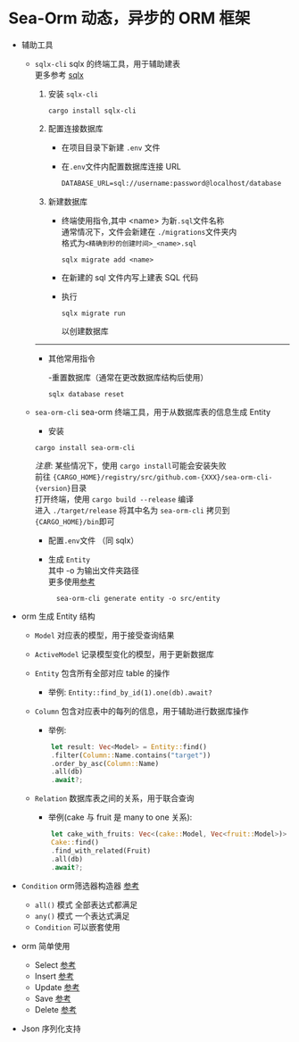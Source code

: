 # Sea-Orm 动态，异步的 ORM 框架

- 辅助工具

  - `sqlx-cli` sqlx 的终端工具，用于辅助建表  
    更多参考 [sqlx](https://crates.io/crates/sqlx-cli)

    1. 安装 `sqlx-cli`

       ```shell
       cargo install sqlx-cli
       ```

    2. 配置连接数据库

       - 在项目目录下新建 `.env` 文件
       - 在`.env`文件内配置数据库连接 URL

         ```txt
         DATABASE_URL=sql://username:password@localhost/database
         ```

    3. 新建数据库

       - 终端使用指令,其中 <name\> 为新`.sql`文件名称  
         通常情况下，文件会新建在 `./migrations`文件夹内  
         格式为`<精确到秒的创建时间>_<name>.sql`

         ```shell
         sqlx migrate add <name>
         ```

       - 在新建的 sql 文件内写上建表 SQL 代码
       - 执行

         ```shell
         sqlx migrate run
         ```

         以创建数据库

    ***

    - 其他常用指令

      -重置数据库（通常在更改数据库结构后使用）

      ```shell
      sqlx database reset
      ```

  - `sea-orm-cli` sea-orm 终端工具，用于从数据库表的信息生成 Entity

    - 安装

    ```shell
    cargo install sea-orm-cli
    ```

    _注意_: 某些情况下，使用 `cargo install`可能会安装失败  
    前往 `{CARGO_HOME}/registry/src/github.com-{XXX}/sea-orm-cli-{version}`目录  
    打开终端，使用 `cargo build --release` 编译  
    进入 `./target/release` 将其中名为 `sea-orm-cli` 拷贝到 `{CARGO_HOME}/bin`即可

    - 配置`.env`文件 （同 sqlx）
    - 生成 `Entity`  
      其中 -o 为输出文件夹路径  
      更多使用[参考](https://www.sea-ql.org/SeaORM/docs/generate-entity/sea-orm-cli)

      ```shell
        sea-orm-cli generate entity -o src/entity
      ```

- orm 生成 Entity 结构

  - `Model` 对应表的模型，用于接受查询结果
  - `ActiveModel` 记录模型变化的模型，用于更新数据库
  - `Entity` 包含所有全部对应 table 的操作
    - 举例: `Entity::find_by_id(1).one(db).await?`
  - `Column` 包含对应表中的每列的信息，用于辅助进行数据库操作

    - 举例:

    ```rust
        let result: Vec<Model> = Entity::find()
        .filter(Column::Name.contains("target"))
        .order_by_asc(Column::Name)
        .all(db)
        .await?;
    ```

  - `Relation` 数据库表之间的关系，用于联合查询

    - 举例(cake 与 fruit 是 many to one 关系):

    ```rust
        let cake_with_fruits: Vec<(cake::Model, Vec<fruit::Model>)> =
        Cake::find()
        .find_with_related(Fruit)
        .all(db)
        .await?;
    ```

- `Condition` orm筛选器构造器 [参考](https://www.sea-ql.org/SeaORM/docs/advanced-query/conditional-expression)
  - `all()` 模式 全部表达式都满足
  - `any()` 模式 一个表达式满足
  - `Condition` 可以嵌套使用

- orm 简单使用

  - Select [参考](https://www.sea-ql.org/SeaORM/docs/basic-crud/select/)
  - Insert [参考](https://www.sea-ql.org/SeaORM/docs/basic-crud/insert/)
  - Update [参考](https://www.sea-ql.org/SeaORM/docs/basic-crud/update)
  - Save [参考](https://www.sea-ql.org/SeaORM/docs/basic-crud/save)
  - Delete [参考](https://www.sea-ql.org/SeaORM/docs/basic-crud/delete)

- Json 序列化支持
